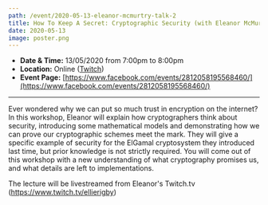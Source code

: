 ```yaml
---
path: /event/2020-05-13-eleanor-mcmurtry-talk-2
title: How To Keep A Secret: Cryptographic Security (with Eleanor McMurtry)
date: 2020-05-13
image: poster.png
---
```


- **Date & Time:** 13/05/2020 from 7:00pm to 8:00pm
- **Location:** Online ([Twitch](https://www.twitch.tv/ellierigby))
- **Event Page:** [https://www.facebook.com/events/2812058195568460/](https://www.facebook.com/events/2812058195568460/)

---

Ever wondered why we can put so much trust in encryption on the internet? In this workshop, Eleanor will explain how cryptographers think about security, introducing some mathematical models and demonstrating how we can prove our cryptographic schemes meet the mark. They will give a specific example of security for the ElGamal cryptosystem they introduced last time, but prior knowledge is not strictly required. You will come out of this workshop with a new understanding of what cryptography promises us, and what details are left to implementations.

The lecture will be livestreamed from Eleanor's Twitch.tv (https://www.twitch.tv/ellierigby)
